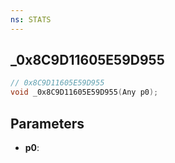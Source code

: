 ```yaml
---
ns: STATS
---
```

## _0x8C9D11605E59D955

```c
// 0x8C9D11605E59D955
void _0x8C9D11605E59D955(Any p0);
```


## Parameters
* **p0**: 

